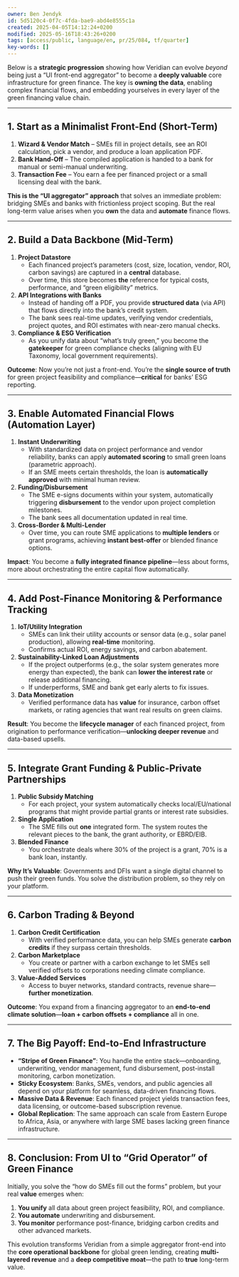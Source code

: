 ```yaml
---
owner: Ben Jendyk
id: 5d5120c4-0f7c-4fda-bae9-abd4e8555c1a
created: 2025-04-05T14:12:24+0200
modified: 2025-05-16T18:43:26+0200
tags: [access/public, language/en, pr/25/084, tf/quarter]
key-words: []
---
```


Below is a **strategic progression** showing how Veridian can evolve *beyond* being just a “UI front-end aggregator” to become a **deeply valuable** core infrastructure for green finance. The key is **owning the data**, enabling complex financial flows, and embedding yourselves in every layer of the green financing value chain.

---

## 1. Start as a Minimalist Front-End (Short-Term)
1. **Wizard & Vendor Match** – SMEs fill in project details, see an ROI calculation, pick a vendor, and produce a loan application PDF.  
2. **Bank Hand-Off** – The compiled application is handed to a bank for manual or semi-manual underwriting.  
3. **Transaction Fee** – You earn a fee per financed project or a small licensing deal with the bank.

**This is the “UI aggregator” approach** that solves an immediate problem: bridging SMEs and banks with frictionless project scoping. But the real long-term value arises when you **own** the data and **automate** finance flows.

---

## 2. Build a Data Backbone (Mid-Term)
1. **Project Datastore**  
   - Each financed project’s parameters (cost, size, location, vendor, ROI, carbon savings) are captured in a **central** database.  
   - Over time, this store becomes **the** reference for typical costs, performance, and “green eligibility” metrics.  
2. **API Integrations with Banks**  
   - Instead of handing off a PDF, you provide **structured data** (via API) that flows directly into the bank’s credit system.  
   - The bank sees real-time updates, verifying vendor credentials, project quotes, and ROI estimates with near-zero manual checks.  
3. **Compliance & ESG Verification**  
   - As you unify data about “what’s truly green,” you become the **gatekeeper** for green compliance checks (aligning with EU Taxonomy, local government requirements).  

**Outcome**: Now you’re not just a front-end. You’re the **single source of truth** for green project feasibility and compliance—**critical** for banks’ ESG reporting.

---

## 3. Enable Automated Financial Flows (Automation Layer)
1. **Instant Underwriting**  
   - With standardized data on project performance and vendor reliability, banks can apply **automated scoring** to small green loans (parametric approach).  
   - If an SME meets certain thresholds, the loan is **automatically approved** with minimal human review.  
2. **Funding/Disbursement**  
   - The SME e-signs documents within your system, automatically triggering **disbursement** to the vendor upon project completion milestones.  
   - The bank sees all documentation updated in real time.  
3. **Cross-Border & Multi-Lender**  
   - Over time, you can route SME applications to **multiple lenders** or grant programs, achieving **instant best-offer** or blended finance options.

**Impact**: You become a **fully integrated finance pipeline**—less about forms, more about orchestrating the entire capital flow automatically.

---

## 4. Add Post-Finance Monitoring & Performance Tracking
1. **IoT/Utility Integration**  
   - SMEs can link their utility accounts or sensor data (e.g., solar panel production), allowing **real-time** monitoring.  
   - Confirms actual ROI, energy savings, and carbon abatement.  
2. **Sustainability-Linked Loan Adjustments**  
   - If the project outperforms (e.g., the solar system generates more energy than expected), the bank can **lower the interest rate** or release additional financing.  
   - If underperforms, SME and bank get early alerts to fix issues.  
3. **Data Monetization**  
   - Verified performance data has **value** for insurance, carbon offset markets, or rating agencies that want real results on green claims.

**Result**: You become the **lifecycle manager** of each financed project, from origination to performance verification—**unlocking deeper revenue** and data-based upsells.

---

## 5. Integrate Grant Funding & Public-Private Partnerships
1. **Public Subsidy Matching**  
   - For each project, your system automatically checks local/EU/national programs that might provide partial grants or interest rate subsidies.  
2. **Single Application**  
   - The SME fills out **one** integrated form. The system routes the relevant pieces to the bank, the grant authority, or EBRD/EIB.  
3. **Blended Finance**  
   - You orchestrate deals where 30% of the project is a grant, 70% is a bank loan, instantly.  

**Why It’s Valuable**: Governments and DFIs want a single digital channel to push their green funds. You solve the distribution problem, so they rely on your platform.

---

## 6. Carbon Trading & Beyond
1. **Carbon Credit Certification**  
   - With verified performance data, you can help SMEs generate **carbon credits** if they surpass certain thresholds.  
2. **Carbon Marketplace**  
   - You create or partner with a carbon exchange to let SMEs sell verified offsets to corporations needing climate compliance.  
3. **Value-Added Services**  
   - Access to buyer networks, standard contracts, revenue share—**further monetization**.

**Outcome**: You expand from a financing aggregator to an **end-to-end climate solution**—**loan + carbon offsets + compliance** all in one.

---

## 7. The Big Payoff: End-to-End Infrastructure
- **“Stripe of Green Finance”**: You handle the entire stack—onboarding, underwriting, vendor management, fund disbursement, post-install monitoring, carbon monetization.  
- **Sticky Ecosystem**: Banks, SMEs, vendors, and public agencies all depend on your platform for seamless, data-driven financing flows.  
- **Massive Data & Revenue**: Each financed project yields transaction fees, data licensing, or outcome-based subscription revenue.  
- **Global Replication**: The same approach can scale from Eastern Europe to Africa, Asia, or anywhere with large SME bases lacking green finance infrastructure.

---

## 8. Conclusion: From UI to “Grid Operator” of Green Finance
Initially, you solve the “how do SMEs fill out the forms” problem, but your real **value** emerges when:
1. **You unify** all data about green project feasibility, ROI, and compliance.  
2. **You automate** underwriting and disbursement.  
3. **You monitor** performance post-finance, bridging carbon credits and other advanced markets.

This evolution transforms Veridian from a simple aggregator front-end into the **core operational backbone** for global green lending, creating **multi-layered revenue** and a **deep competitive moat**—the path to **true** long-term value.
